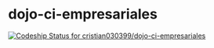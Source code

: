 # dojo-ci-empresariales

[![Codeship Status for cristian030399/dojo-ci-empresariales](https://app.codeship.com/projects/bb90af00-7f3c-0138-f47a-068c0ce045b2/status?branch=master)](https://app.codeship.com/projects/397443)
